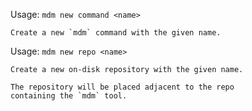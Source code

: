 Usage: `mdm new command <name>`

    Create a new `mdm` command with the given name.

Usage: `mdm new repo <name>`

    Create a new on-disk repository with the given name.
    
    The repository will be placed adjacent to the repo
    containing the `mdm` tool.
